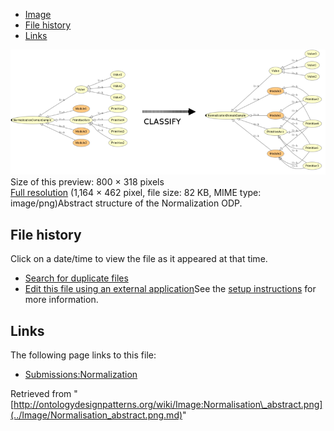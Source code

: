 * [Image](../Image/Normalisation_abstract.png.md#file)
* [File history](../Image/Normalisation_abstract.png.md#filehistory)
* [Links](../Image/Normalisation_abstract.png.md#filelinks)

[![Image:Normalisation abstract.png](../images/thumb/5/55/Normalisation_abstract.png/800px-Normalisation_abstract.png)](../../images/5/55/Normalisation_abstract.png)  
Size of this preview: 800 × 318 pixels  
[Full resolution](../../images/5/55/Normalisation_abstract.png)‎ (1,164 × 462 pixel, file size: 82 KB, MIME type: image/png)Abstract structure of the Normalization ODP.




## File history

Click on a date/time to view the file as it appeared at that time.



  
* [Search for duplicate files](http://ontologydesignpatterns.org/wiki/Special:FileDuplicateSearch/Normalisation_abstract.png "Special:FileDuplicateSearch/Normalisation abstract.png")
* [Edit this file using an external application](http://ontologydesignpatterns.org/wiki/index.php?title=Image:Normalisation_abstract.png&action=edit&externaledit=true&mode=file "Image:Normalisation abstract.png")See the [setup instructions](http://www.mediawiki.org/wiki/Manual:External_editors "http://www.mediawiki.org/wiki/Manual:External_editors") for more information.

## Links



The following page links to this file:


* [Submissions:Normalization](../Submissions/Normalization.md "Submissions:Normalization")


Retrieved from "[http://ontologydesignpatterns.org/wiki/Image:Normalisation\_abstract.png](../Image/Normalisation_abstract.png.md)"
